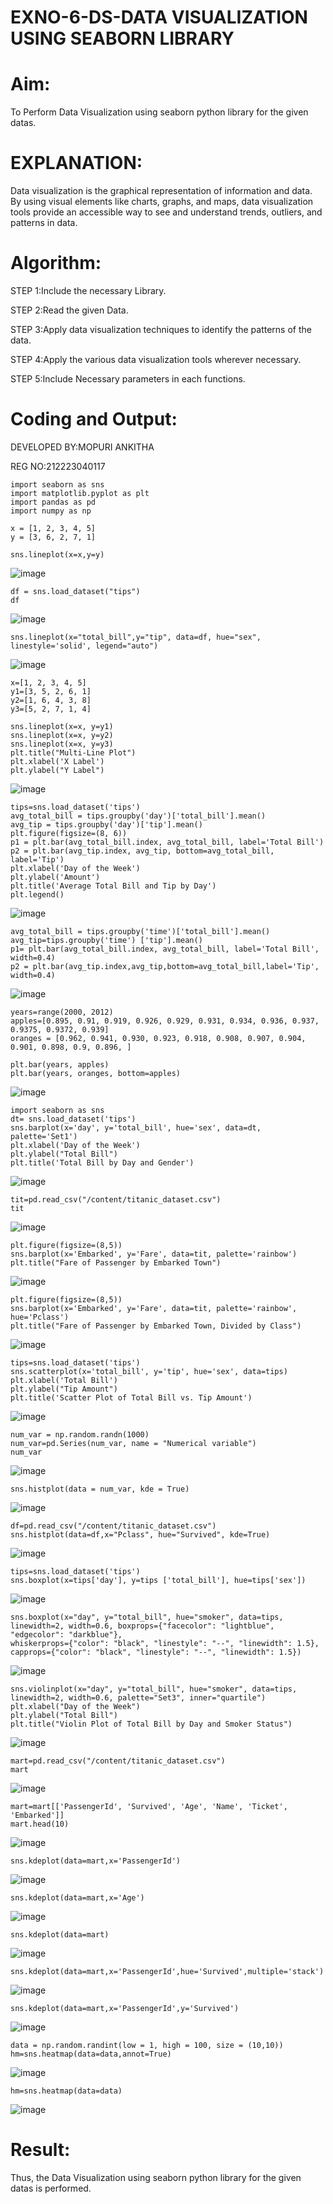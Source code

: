 # EXNO-6-DS-DATA VISUALIZATION USING SEABORN LIBRARY

# Aim:
  To Perform Data Visualization using seaborn python library for the given datas.

# EXPLANATION:
Data visualization is the graphical representation of information and data. By using visual elements like charts, graphs, and maps, data visualization tools provide an accessible way to see and understand trends, outliers, and patterns in data.

# Algorithm:
STEP 1:Include the necessary Library.

STEP 2:Read the given Data.

STEP 3:Apply data visualization techniques to identify the patterns of the data.

STEP 4:Apply the various data visualization tools wherever necessary.

STEP 5:Include Necessary parameters in each functions.

# Coding and Output:

DEVELOPED BY:MOPURI ANKITHA

REG NO:212223040117

```
import seaborn as sns
import matplotlib.pyplot as plt
import pandas as pd
import numpy as np
```
```
x = [1, 2, 3, 4, 5]
y = [3, 6, 2, 7, 1]
```
```
sns.lineplot(x=x,y=y)
```
![image](https://github.com/user-attachments/assets/60ce6550-1be0-4656-b1d6-268b0fdc2259)
```
df = sns.load_dataset("tips")
df
```
![image](https://github.com/user-attachments/assets/acce0de5-33e5-4292-848f-35187f1b20f8)
```
sns.lineplot(x="total_bill",y="tip", data=df, hue="sex", linestyle='solid', legend="auto")
```
![image](https://github.com/user-attachments/assets/0f134e0e-400e-4793-be18-615d6c8f21ab)
```
x=[1, 2, 3, 4, 5]
y1=[3, 5, 2, 6, 1]
y2=[1, 6, 4, 3, 8]
y3=[5, 2, 7, 1, 4]
```
```
sns.lineplot(x=x, y=y1)
sns.lineplot(x=x, y=y2)
sns.lineplot(x=x, y=y3)
plt.title("Multi-Line Plot")
plt.xlabel('X Label')
plt.ylabel("Y Label")
```
![image](https://github.com/user-attachments/assets/4ce39332-89b4-4fd2-a46a-0d2215addf14)
```
tips=sns.load_dataset('tips')
avg_total_bill = tips.groupby('day')['total_bill'].mean()
avg_tip = tips.groupby('day')['tip'].mean()
plt.figure(figsize=(8, 6))
p1 = plt.bar(avg_total_bill.index, avg_total_bill, label='Total Bill')
p2 = plt.bar(avg_tip.index, avg_tip, bottom=avg_total_bill, label='Tip')
plt.xlabel('Day of the Week')
plt.ylabel('Amount')
plt.title('Average Total Bill and Tip by Day')
plt.legend()
```
![image](https://github.com/user-attachments/assets/d5766f53-0587-4314-accd-d6881a6700e1)

```
avg_total_bill = tips.groupby('time')['total_bill'].mean()
avg_tip=tips.groupby('time') ['tip'].mean()
p1= plt.bar(avg_total_bill.index, avg_total_bill, label='Total Bill', width=0.4)
p2 = plt.bar(avg_tip.index,avg_tip,bottom=avg_total_bill,label='Tip', width=0.4)
```
![image](https://github.com/user-attachments/assets/d8f5b8fa-1448-4cd9-8d9d-7584f3730d5c)
```
years=range(2000, 2012)
apples=[0.895, 0.91, 0.919, 0.926, 0.929, 0.931, 0.934, 0.936, 0.937, 0.9375, 0.9372, 0.939]
oranges = [0.962, 0.941, 0.930, 0.923, 0.918, 0.908, 0.907, 0.904, 0.901, 0.898, 0.9, 0.896, ]
```
```
plt.bar(years, apples)
plt.bar(years, oranges, bottom=apples)
```
![image](https://github.com/user-attachments/assets/2326027f-7a5b-4ca7-b052-526d3bd9f855)
```
import seaborn as sns
dt= sns.load_dataset('tips')
sns.barplot(x='day', y='total_bill', hue='sex', data=dt, palette='Set1')
plt.xlabel('Day of the Week')
plt.ylabel("Total Bill")
plt.title('Total Bill by Day and Gender')
```
![image](https://github.com/user-attachments/assets/7cd597f3-03af-4397-9b96-a5ffacf46c47)
```
tit=pd.read_csv("/content/titanic_dataset.csv")
tit
```
![image](https://github.com/user-attachments/assets/0fbc0797-7d58-4017-965e-c4bcd369cc55)
```
plt.figure(figsize=(8,5))
sns.barplot(x='Embarked', y='Fare', data=tit, palette='rainbow')
plt.title("Fare of Passenger by Embarked Town")
```
![image](https://github.com/user-attachments/assets/11e7403b-6b02-4c2a-be0b-60d0075fd829)
```
plt.figure(figsize=(8,5))
sns.barplot(x='Embarked', y='Fare', data=tit, palette='rainbow', hue='Pclass')
plt.title("Fare of Passenger by Embarked Town, Divided by Class")
```
![image](https://github.com/user-attachments/assets/2540b61b-20c6-498d-a8b5-6f8c85653dc0)
```
tips=sns.load_dataset('tips')
sns.scatterplot(x='total_bill', y='tip', hue='sex', data=tips)
plt.xlabel('Total Bill')
plt.ylabel("Tip Amount")
plt.title('Scatter Plot of Total Bill vs. Tip Amount')
```
![image](https://github.com/user-attachments/assets/c1f2ac5c-0da1-4139-9e39-d0c0a7af6504)
```
num_var = np.random.randn(1000)
num_var=pd.Series(num_var, name = "Numerical variable")
num_var
```
![image](https://github.com/user-attachments/assets/cf3bd2dc-5e47-4c49-86bf-1b73fcaa2d50)
```
sns.histplot(data = num_var, kde = True)
```
![image](https://github.com/user-attachments/assets/4e75f84d-a9bd-4b2b-ad01-8d4948161eb8)
```
df=pd.read_csv("/content/titanic_dataset.csv")
sns.histplot(data=df,x="Pclass", hue="Survived", kde=True)
```
![image](https://github.com/user-attachments/assets/0ce827f1-2ac0-4435-94bd-3f98d4e33200)
```
tips=sns.load_dataset('tips')
sns.boxplot(x=tips['day'], y=tips ['total_bill'], hue=tips['sex'])
```
![image](https://github.com/user-attachments/assets/33dd6619-a4bb-493e-9651-9aca6a22b0f9)
```
sns.boxplot(x="day", y="total_bill", hue="smoker", data=tips, linewidth=2, width=0.6, boxprops={"facecolor": "lightblue", "edgecolor": "darkblue"},
whiskerprops={"color": "black", "linestyle": "--", "linewidth": 1.5}, capprops={"color": "black", "linestyle": "--", "linewidth": 1.5})
```
![image](https://github.com/user-attachments/assets/b3731e8c-0b2f-4c81-b1cd-7aac2eeba07e)
```
sns.violinplot(x="day", y="total_bill", hue="smoker", data=tips, linewidth=2, width=0.6, palette="Set3", inner="quartile")
plt.xlabel("Day of the Week")
plt.ylabel("Total Bill")
plt.title("Violin Plot of Total Bill by Day and Smoker Status")
```
![image](https://github.com/user-attachments/assets/61f319b7-01c7-40a3-a20f-590e3605f972)
```
mart=pd.read_csv("/content/titanic_dataset.csv")
mart
```
![image](https://github.com/user-attachments/assets/0a15bda3-e270-404b-93a4-7cb938d1b14c)
```
mart=mart[['PassengerId', 'Survived', 'Age', 'Name', 'Ticket', 'Embarked']]
mart.head(10)
```
![image](https://github.com/user-attachments/assets/6d848db8-f8a4-43ba-8cdc-83cfb0d238c9)
```
sns.kdeplot(data=mart,x='PassengerId')
```
![image](https://github.com/user-attachments/assets/e513b316-0340-4370-b443-840ad8b6a7d6)
```
sns.kdeplot(data=mart,x='Age')
```
![image](https://github.com/user-attachments/assets/a4efba29-41c7-4a45-afc5-19aa496348ba)
```
sns.kdeplot(data=mart)
```
![image](https://github.com/user-attachments/assets/8a49b754-9ec6-4120-bb96-474c175101be)
```
sns.kdeplot(data=mart,x='PassengerId',hue='Survived',multiple='stack')
```
![image](https://github.com/user-attachments/assets/aabb30c5-9241-44d1-aaa3-6e73c9493b78)
```
sns.kdeplot(data=mart,x='PassengerId',y='Survived')
```
![image](https://github.com/user-attachments/assets/5ac2d4b5-6c0a-4694-9e02-1162089f98fe)
```
data = np.random.randint(low = 1, high = 100, size = (10,10))
hm=sns.heatmap(data=data,annot=True)
```
![image](https://github.com/user-attachments/assets/375f68f3-a2a6-4e7f-a34a-14ef6e46a830)
```
hm=sns.heatmap(data=data)
```
![image](https://github.com/user-attachments/assets/e2e38601-0533-4bf0-936e-59041c7a24a4)


# Result:
 Thus, the Data Visualization using seaborn python library for the given datas is performed.
